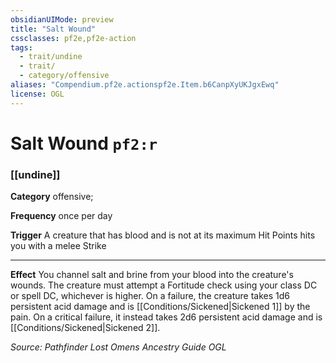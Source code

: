 ```yaml
---
obsidianUIMode: preview
title: "Salt Wound"
cssclasses: pf2e,pf2e-action
tags:
  - trait/undine
  - trait/
  - category/offensive
aliases: "Compendium.pf2e.actionspf2e.Item.b6CanpXyUKJgxEwq"
license: OGL
---
```

# Salt Wound `pf2:r`

### [[undine]]

**Category** offensive; 




**Frequency** once per day

**Trigger** A creature that has blood and is not at its maximum Hit Points hits you with a melee Strike

* * *

**Effect** You channel salt and brine from your blood into the creature's wounds. The creature must attempt a Fortitude check using your class DC or spell DC, whichever is higher. On a failure, the creature takes 1d6 persistent acid damage and is [[Conditions/Sickened|Sickened 1]] by the pain. On a critical failure, it instead takes 2d6 persistent acid damage and is [[Conditions/Sickened|Sickened 2]].

*Source: Pathfinder Lost Omens Ancestry Guide*
*OGL*